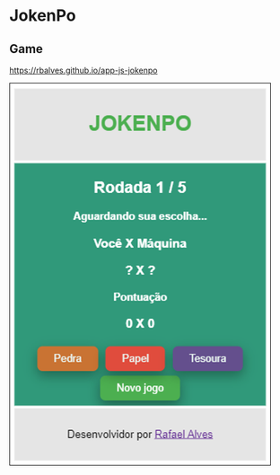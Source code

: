 # JokenPo

## Game
https://rbalves.github.io/app-js-jokenpo

![Alt text](/img/jokenpo.png "JokenPo")